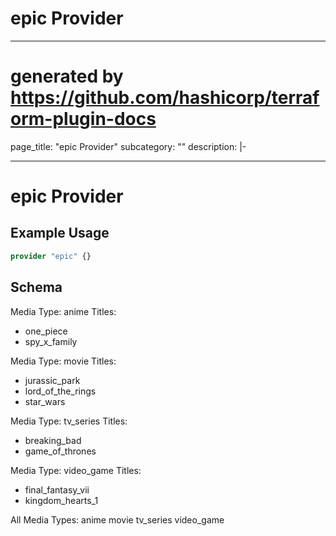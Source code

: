 
# epic Provider
---
# generated by https://github.com/hashicorp/terraform-plugin-docs
page_title: "epic Provider"
subcategory: ""
description: |-
  
---

# epic Provider



## Example Usage

```terraform
provider "epic" {}
```

<!-- schema generated by tfplugindocs -->
## Schema
Media Type: anime
Titles:
  - one_piece
  - spy_x_family

Media Type: movie
Titles:
  - jurassic_park
  - lord_of_the_rings
  - star_wars

Media Type: tv_series
Titles:
  - breaking_bad
  - game_of_thrones

Media Type: video_game
Titles:
  - final_fantasy_vii
  - kingdom_hearts_1

All Media Types: anime movie tv_series video_game 
